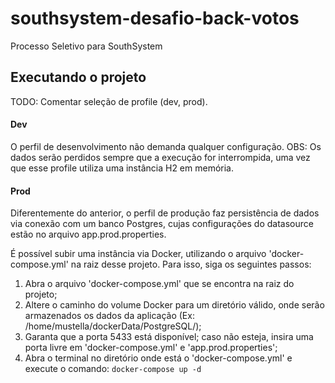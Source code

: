# southsystem-desafio-back-votos
 Processo Seletivo para SouthSystem


## Executando o projeto

TODO: Comentar seleção de profile (dev, prod).

#### Dev

O perfil de desenvolvimento não demanda qualquer configuração.
OBS: Os dados serão perdidos sempre que a execução for interrompida, uma vez que esse profile utiliza uma instância H2 em memória.

#### Prod

Diferentemente do anterior, o perfil de produção faz persistência de dados via conexão com um banco Postgres, cujas configurações do datasource estão no arquivo app.prod.properties.

É possível subir uma instância via Docker, utilizando o arquivo 'docker-compose.yml' na raiz desse projeto. Para isso, siga os seguintes passos: 

1. Abra o arquivo 'docker-compose.yml' que se encontra na raiz do projeto;
2. Altere o caminho do volume Docker para um diretório válido, onde serão armazenados os dados da aplicação (Ex: /home/mustella/dockerData/PostgreSQL/);
3. Garanta que a porta 5433 está disponível; caso não esteja, insira uma porta livre em 'docker-compose.yml' e 'app.prod.properties';
4. Abra o terminal no diretório onde está o 'docker-compose.yml' e execute o comando: `docker-compose up -d`